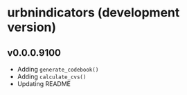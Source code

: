 # urbnindicators (development version)

## v0.0.0.9100 
* Adding `generate_codebook()`
* Adding `calculate_cvs()`
* Updating README

